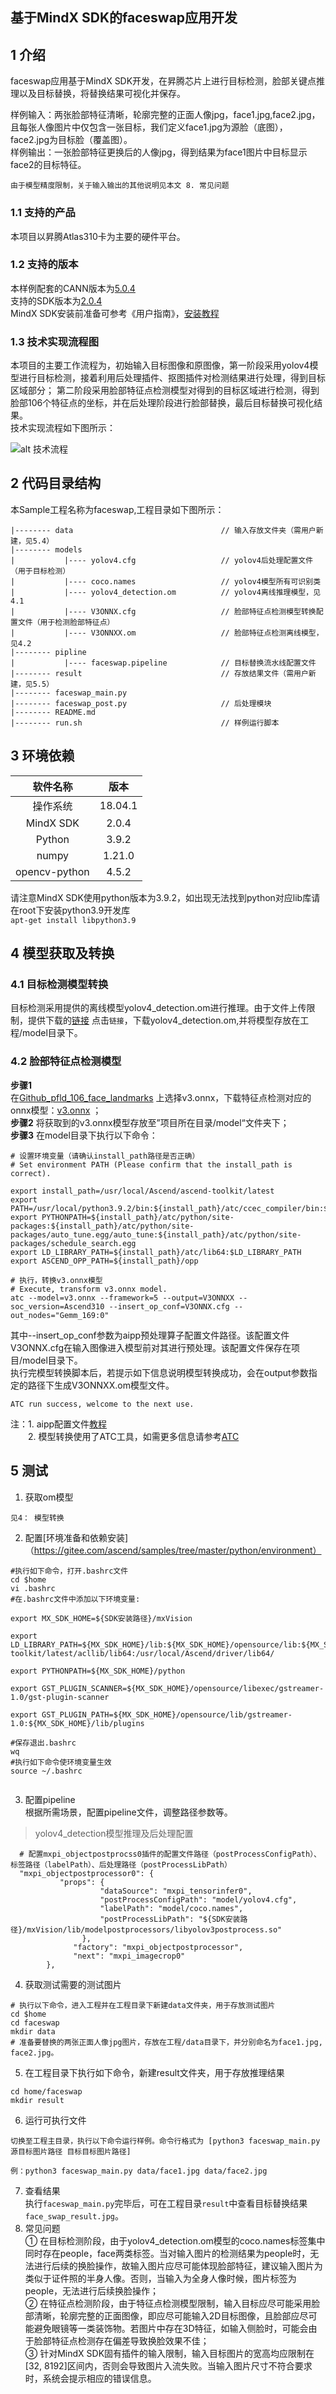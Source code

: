 ## 基于MindX SDK的faceswap应用开发

## 1 介绍
faceswap应用基于MindX SDK开发，在昇腾芯片上进行目标检测，脸部关键点推理以及目标替换，将替换结果可视化并保存。  

样例输入：两张脸部特征清晰，轮廓完整的正面人像jpg，face1.jpg,face2.jpg，且每张人像图片中仅包含一张目标，我们定义face1.jpg为源脸（底图），face2.jpg为目标脸（覆盖图）。<br/>
样例输出：一张脸部特征更换后的人像jpg，得到结果为face1图片中目标显示face2的目标特征。<br/>  
```
由于模型精度限制，关于输入输出的其他说明见本文 8. 常见问题
```
### 1.1 支持的产品

本项目以昇腾Atlas310卡为主要的硬件平台。

### 1.2 支持的版本

本样例配套的CANN版本为[5.0.4](https://www.hiascend.com/software/cann/commercial)  
支持的SDK版本为[2.0.4](https://www.hiascend.com/software/Mindx-sdk)  
MindX SDK安装前准备可参考《用户指南》，[安装教程](https://gitee.com/ascend/mindxsdk-referenceapps/blob/master/docs/quickStart/1-1安装SDK开发套件.md)
### 1.3  技术实现流程图<br/>
本项目的主要工作流程为，初始输入目标图像和原图像，第一阶段采用yolov4模型进行目标检测，接着利用后处理插件、抠图插件对检测结果进行处理，得到目标区域部分；
第二阶段采用脸部特征点检测模型对得到的目标区域进行检测，得到脸部106个特征点的坐标，并在后处理阶段进行脸部替换，最后目标替换可视化结果。  
技术实现流程如下图所示：  

![alt 技术流程](Img4md/img.png)

## 2  代码目录结构<br/>
本Sample工程名称为faceswap,工程目录如下图所示：
```angular2html
|-------- data                                 // 输入存放文件夹（需用户新建，见5.4）
|-------- models
|           |---- yolov4.cfg                   // yolov4后处理配置文件（用于目标检测）
|           |---- coco.names                   // yolov4模型所有可识别类
|           |---- yolov4_detection.om          // yolov4离线推理模型，见4.1
|           |---- V3ONNX.cfg                   // 脸部特征点检测模型转换配置文件（用于检测脸部特征点）
|           |---- V3ONNXX.om                   // 脸部特征点检测离线模型，见4.2
|-------- pipline
|           |---- faceswap.pipeline            // 目标替换流水线配置文件
|-------- result                               // 存放结果文件（需用户新建，见5.5）
|-------- faceswap_main.py                              
|-------- faceswap_post.py                     // 后处理模块
|-------- README.md   
|-------- run.sh                               // 样例运行脚本
```  
## 3 环境依赖

| 软件名称 | 版本   | 
| :--------: | :------: |
|操作系统|18.04.1   |
|MindX SDK|2.0.4|
|Python| 3.9.2|
|numpy | 1.21.0 |
|opencv-python|4.5.2|

请注意MindX SDK使用python版本为3.9.2，如出现无法找到python对应lib库请在root下安装python3.9开发库  
`apt-get install libpython3.9`

## 4 模型获取及转换
### 4.1 目标检测模型转换
目标检测采用提供的离线模型yolov4_detection.om进行推理。由于文件上传限制，提供下载的[链接](https://mindx.sdk.obs.myhuaweicloud.com/mindxsdk-referenceapps%20/contrib/faceswap/yolov4_detection.om) 点击`链接`，下载yolov4_detection.om,并将模型存放在工程/model目录下。
### 4.2 脸部特征点检测模型
**步骤1**  
在[Github_pfld_106_face_landmarks](https://github.com/Hsintao/pfld_106_face_landmarks) 上选择v3.onnx，下载特征点检测对应的onnx模型：[v3.onnx](https://github.com/Hsintao/pfld_106_face_landmarks/blob/master/output/v3.onnx) ；  
**步骤2**
将获取到的v3.onnx模型存放至”项目所在目录/model“文件夹下；   
**步骤3**
在model目录下执行以下命令：  
```
# 设置环境变量（请确认install_path路径是否正确）
# Set environment PATH (Please confirm that the install_path is correct).

export install_path=/usr/local/Ascend/ascend-toolkit/latest
export PATH=/usr/local/python3.9.2/bin:${install_path}/atc/ccec_compiler/bin:${install_path}/atc/bin:$PATH
export PYTHONPATH=${install_path}/atc/python/site-packages:${install_path}/atc/python/site-packages/auto_tune.egg/auto_tune:${install_path}/atc/python/site-packages/schedule_search.egg
export LD_LIBRARY_PATH=${install_path}/atc/lib64:$LD_LIBRARY_PATH
export ASCEND_OPP_PATH=${install_path}/opp

# 执行，转换v3.onnx模型
# Execute, transform v3.onnx model.
atc --model=v3.onnx --framework=5 --output=V3ONNXX --soc_version=Ascend310 --insert_op_conf=V3ONNX.cfg --out_nodes="Gemm_169:0"
```

其中--insert_op_conf参数为aipp预处理算子配置文件路径。该配置文件V3ONNX.cfg在输入图像进入模型前对其进行预处理。该配置文件保存在项目/model目录下。  
执行完模型转换脚本后，若提示如下信息说明模型转换成功，会在output参数指定的路径下生成V3ONNXX.om模型文件。  
```
ATC run success, welcome to the next use. 
```
注：1. aipp配置文件[教程](https://support.huaweicloud.com/tg-cannApplicationDev330/atlasatc_16_0015.html)  
&ensp;&ensp;&ensp;&ensp;2. 模型转换使用了ATC工具，如需更多信息请参考[ATC](https://support.huaweicloud.com/tg-cannApplicationDev330/atlasatc_16_0005.html)

## 5 测试  
1. 获取om模型   
```
见4： 模型转换
```
2. 配置[环境准备和依赖安装]（https://gitee.com/ascend/samples/tree/master/python/environment） 
```   
#执行如下命令，打开.bashrc文件
cd $home
vi .bashrc
#在.bashrc文件中添加以下环境变量:

export MX_SDK_HOME=${SDK安装路径}/mxVision

export LD_LIBRARY_PATH=${MX_SDK_HOME}/lib:${MX_SDK_HOME}/opensource/lib:${MX_SDK_HOME}/opensource/lib64:${MX_SDK_HOME}/opensource/lib64:/usr/local/Ascend/ascend-toolkit/latest/acllib/lib64:/usr/local/Ascend/driver/lib64/

export PYTHONPATH=${MX_SDK_HOME}/python

export GST_PLUGIN_SCANNER=${MX_SDK_HOME}/opensource/libexec/gstreamer-1.0/gst-plugin-scanner

export GST_PLUGIN_PATH=${MX_SDK_HOME}/opensource/lib/gstreamer-1.0:${MX_SDK_HOME}/lib/plugins

#保存退出.bashrc
wq
#执行如下命令使环境变量生效
source ~/.bashrc


```
3. 配置pipeline  
根据所需场景，配置pipeline文件，调整路径参数等。
>yolov4_detection模型推理及后处理配置
```
  # 配置mxpi_objectpostprocss0插件的配置文件路径（postProcessConfigPath）、标签路径（labelPath）、后处理路径（postProcessLibPath）
  "mxpi_objectpostprocessor0": {
           "props": {
                    "dataSource": "mxpi_tensorinfer0",
                    "postProcessConfigPath": "model/yolov4.cfg",
                    "labelPath": "model/coco.names",
                    "postProcessLibPath": "${SDK安装路径}/mxVision/lib/modelpostprocessors/libyolov3postprocess.so"
                },
              "factory": "mxpi_objectpostprocessor",
              "next": "mxpi_imagecrop0"
        },
```
4. 获取测试需要的测试图片  
```
# 执行以下命令，进入工程并在工程目录下新建data文件夹，用于存放测试图片
cd $home
cd faceswap
mkdir data
# 准备要替换的两张正面人像jpg图片，存放在工程/data目录下，并分别命名为face1.jpg, face2.jpg。
```
5. 在工程目录下执行如下命令，新建result文件夹，用于存放推理结果
```
cd home/faceswap
mkdir result
```
6. 运行可执行文件
```
切换至工程主目录，执行以下命令运行样例。命令行格式为 [python3 faceswap_main.py 源目标图片路径 目标目标图片路径]  

例：python3 faceswap_main.py data/face1.jpg data/face2.jpg
```

7. 查看结果  
执行`faceswap_main.py`完毕后，可在工程目录`result`中查看目标替换结果`face_swap_result.jpg`。  
8. 常见问题  
① 在目标检测阶段，由于yolov4_detection.om模型的coco.names标签集中同时存在people，face两类标签。当对输入图片的检测结果为people时，无法进行后续的换脸操作，故输入图片应尽可能体现脸部特征，建议输入图片为类似于证件照的半身人像。否则，当输入为全身人像时候，图片标签为people，无法进行后续换脸操作；  
② 在特征点检测阶段，由于特征点检测模型限制，输入目标应尽可能采用脸部清晰，轮廓完整的正面图像，即应尽可能输入2D目标图像，且脸部应尽可能避免眼镜等一类装饰物。若图片中存在3D特征，如输入侧脸时，可能会由于脸部特征点检测存在偏差导致换脸效果不佳；  
③ 针对MindX SDK固有插件的输入限制，输入目标图片的宽高均应限制在[32, 8192]区间内，否则会导致图片入流失败。当输入图片尺寸不符合要求时，系统会提示相应的错误信息。




